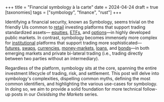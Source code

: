 +++
title = "Financial symbology à la carte"
date = 2024-04-24
draft = true
[taxonomies]
tags = ["symbology", "finance", "rust"]
+++

Identifying a financial security, known as Symbology, seems trivial on the friendly UIs common to [retail](https://www.investopedia.com/terms/r/retailinvestor.asp) investing platforms that support trading standardized assets— [equities](<https://en.wikipedia.org/wiki/Equity_(finance)>), [ETFs](https://en.wikipedia.org/wiki/Exchange-traded_fund), and [options](https://en.wikipedia.org/wiki/Option_contract)—in highly developed public markets. In contrast, symbology becomes immensely more complex for [institutional](https://www.investopedia.com/terms/i/institutionalinvestor.asp) platforms that support trading more sophisticated—[futures](https://en.wikipedia.org/wiki/Futures_contract), [swaps](<https://en.wikipedia.org/wiki/Swap_(finance)>), [currencies](https://en.wikipedia.org/wiki/Foreign_exchange_market), [money-markets](https://en.wikipedia.org/wiki/Money_market), [loans](https://en.wikipedia.org/wiki/Loan), and [bonds](<https://en.wikipedia.org/wiki/Bond_(finance)>)—in both emerging markets and private bi-lateral trading (i.e., trading directly between two parties without an intermediary).

Regardless of the platform, symbology sits at the core, spanning the entire investment lifecycle of trading, risk, and settlement. This post will delve into symbology's complexities, dispelling common myths, defining the most common identifiers, and highlighting the various use-cases for symbology. In doing so, we aim to provide a solid foundation for more technical follow-up posts in our *Oxisidsing the Markets* series.
